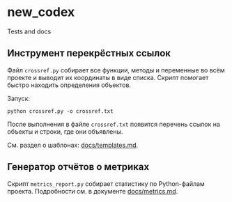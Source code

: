 # new_codex
Tests and docs

## Инструмент перекрёстных ссылок
Файл `crossref.py` собирает все функции, методы и переменные во всём проекте и выводит их координаты в виде списка. Скрипт помогает быстро находить определения объектов.

Запуск:
```
python crossref.py -o crossref.txt
```
После выполнения в файле `crossref.txt` появится перечень ссылок на объекты и строки, где они объявлены.

См. раздел о шаблонах: [docs/templates.md](docs/templates.md).

## Генератор отчётов о метриках
Скрипт `metrics_report.py` собирает статистику по Python-файлам проекта. Подробности см. в документе [docs/metrics.md](docs/metrics.md).
